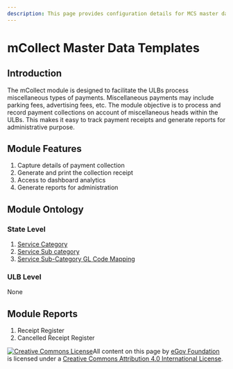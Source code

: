 ```yaml
---
description: This page provides configuration details for MCS master data templates
---
```


# mCollect Master Data Templates

## Introduction

The mCollect module is designed to facilitate the ULBs process miscellaneous types of payments. Miscellaneous payments may include parking fees, advertising fees, etc. The module objective is to process and record payment collections on account of miscellaneous heads within the ULBs. This makes it easy to track payment receipts and generate reports for administrative purpose.

## Module Features

1. Capture details of payment collection
2. Generate and print the collection receipt
3. Access to dashboard analytics
4. Generate reports for administration

## Module Ontology

### State Level

1. [Service Category](service-category.md)
2. [Service Sub category](service-sub-category.md)
3. [Service Sub-Category GL Code Mapping](service-sub-category-gl-code-mapping.md)

### ULB Level

None

## Module Reports

1. Receipt Register
2. Cancelled Receipt Register

[![Creative Commons License](https://i.creativecommons.org/l/by/4.0/80x15.png)](http://creativecommons.org/licenses/by/4.0/)All content on this page by [eGov Foundation ](https://egov.org.in/)is licensed under a [Creative Commons Attribution 4.0 International License](http://creativecommons.org/licenses/by/4.0/).
